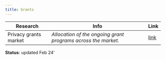 ```yaml
---
title: Grants
---
```


| Research | Info | Link |
| ------------- | ------------- | ------------- |
| Privacy grants market | _Allocation of the ongoing grant programs across the market._ | [link](https://docs.google.com/spreadsheets/d/1dN6bIWyOh01Dl-y1iZh-1TASZxKUefD098BUALcnUb8/edit?usp=sharing) |

**Status**: updated Feb 24'

